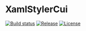 # XamlStylerCui

[![Build status](https://img.shields.io/appveyor/ci/YoshihiroIto/XamlStylerCui.svg?style=flat-square)](https://ci.appveyor.com/project/YoshihiroIto/XamlStylerCui)
[![Release](https://img.shields.io/github/release/YoshihiroIto/XamlStylerCui.svg?style=flat-square)](https://github.com/YoshihiroIto/XamlStylerCui/releases/latest)
[![License](https://img.shields.io/github/license/YoshihiroIto/XamlStylerCui.svg?style=flat-square)](https://github.com/YoshihiroIto/XamlStylerCui/blob/master/LICENSE)

